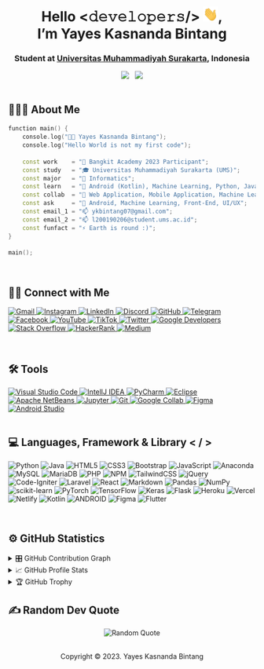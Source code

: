 <div align="center">
  <h1>Hello <𝚍𝚎𝚟𝚎𝚕𝚘𝚙𝚎𝚛𝚜/> <img src="https://github.com/ABSphreak/ABSphreak/blob/master/gifs/Hi.gif" width="30px" height="30px">,<br>I’m Yayes Kasnanda Bintang</h1>
  <h3>Student at <a href="https://www.ums.ac.id" title="Towards World Class University">Universitas Muhammadiyah Surakarta</a>, Indonesia</h3>
</div>

<div align="center">
  <img src="https://komarev.com/ghpvc/?username=ykbintang&style=for-the-badge&label=profile+views"> &nbsp;
  <img src="https://img.shields.io/github/last-commit/ykbintang/ykbintang?style=for-the-badge">
</div>

<br>

<!--
- 🔭 I’m currently working on ...
- 🎓 I’m currently studying at ...
- 📖 I'm majoring in ...
- 🌱 I’m currently learning ...
- 👯 I’m looking to collaborate on ...
- 🤔 I’m looking for help with ...
- 💬 Ask me about ...
- 📫 How to reach me: ...
- 😄 Pronouns: ...
- ⚡ Fun fact: ...
-->

<h2>👨🏻‍💻 About Me</h2>

```cpp
function main() {
    console.log("👋🏻 Yayes Kasnanda Bintang");
    console.log("Hello World is not my first code");

    const work    = "🔭 Bangkit Academy 2023 Participant";
    const study   = "🎓 Universitas Muhammadiyah Surakarta (UMS)";
    const major   = "📖 Informatics";
    const learn   = "🌱 Android (Kotlin), Machine Learning, Python, JavaScript, PHP, Front-End Web Dev.";
    const collab  = "👯 Web Application, Mobile Application, Machine Learning";
    const ask     = "💬 Android, Machine Learning, Front-End, UI/UX";
    const email_1 = "📫 ykbintang07@gmail.com";
    const email_2 = "📫 l200190206@student.ums.ac.id";
    const funfact = "⚡ Earth is round :)";
}

main();
```

<br>

<h2>🤝🏻 Connect with Me</h2>

<p>
  <a href="mailto:ykbintang07@gmail.com" title="Gmail">
    <img src="https://api.iconify.design/logos/google-gmail.svg" alt="Gmail" height="40" width="40"> 
  </a>
  <a href="https://instagram.com/ykbintang" title="Instagram">
    <img src="https://api.iconify.design/skill-icons/instagram.svg" alt="Instagram" height="40" width="40"> 
  </a>
  <a href="https://id.linkedin.com/in/ykbintang" title="LinkedIn">
    <img src="https://api.iconify.design/skill-icons/linkedin.svg" alt="LinkedIn" height="40" width="40"> 
  </a>
  <a href="#" title="Discord">
    <img src="https://api.iconify.design/skill-icons/discord.svg" alt="Discord" height="40" width="40">
  </a>
  <a href="https://github.com/ykbintang" title="GitHub">
    <img src="https://api.iconify.design/skill-icons/github-dark.svg" alt="GitHub" height="40" width="40"> 
  </a>
  <a href="#" title="Telegram">
    <img src="https://api.iconify.design/logos/telegram.svg" alt="Telegram" height="40" width="40">
  </a>
  <a href="#" title="Facebook">
    <img src="https://api.iconify.design/logos/facebook.svg" alt="Facebook" height="40" width="40">
  </a>
  <a href="https://www.youtube.com/channel/ykbintang" title="YouTube">
    <img src="https://api.iconify.design/logos/youtube-icon.svg" alt="YouTube" height="40" width="40"> 
  </a>
  <a href="#" title="TikTok">
    <img src="https://api.iconify.design/logos/tiktok-icon.svg" alt="TikTok" height="40" width="40">
  </a>
  <a href="#" title="Twitter">
    <img src="https://api.iconify.design/logos/twitter.svg" alt="Twitter" height="40" width="40">
  </a>
  <a href="#" title="Google Developers">
    <img src="https://api.iconify.design/logos/google-developers.svg" alt="Google Developers" height="40" width="40"> 
  </a>
  <a href="#" title="Stack Overflow">
    <img src="https://api.iconify.design/logos/stackoverflow-icon.svg" alt="Stack Overflow" height="40" width="40"> 
  </a>
  <a href="#" title="HackerRank">
    <img src="https://upload.wikimedia.org/wikipedia/commons/4/40/HackerRank_Icon-1000px.png" alt="HackerRank" height="40" width="40"> 
  </a>
  <a href="#" title="Medium">
    <img src="https://api.iconify.design/bi/medium.svg?color='%f3f6f4'" alt="Medium" height="40" width="40">
  </a>
</p>

<br>

<h2>🛠 Tools </h2>

<div>
  <a href="https://code.visualstudio.com" title="Visual Studio Code">
    <img src="https://api.iconify.design/logos/visual-studio-code.svg" alt="Visual Studio Code" height="40" width="40"> 
  </a>
  <a href="https://www.jetbrains.com/idea" title="IntellJ IDEA">
    <img src="https://api.iconify.design/logos/intellij-idea.svg" alt="IntellJ IDEA" height="40" width="40"> 
  </a>
  <a href="https://www.jetbrains.com/pycharm" title="PyCharm">
    <img src="https://api.iconify.design/logos/pycharm.svg" alt="PyCharm" height="40" width="40"> 
  </a>
  <a href="https://www.eclipse.org" title="Eclipse">
    <img src="https://api.iconify.design/logos/eclipse-icon.svg" alt="Eclipse" height="40" width="40">
  </a>
  <a href="https://netbeans.apache.org" title="Apache NetBeans">
    <img src="https://upload.wikimedia.org/wikipedia/commons/thumb/9/98/Apache_NetBeans_Logo.svg/1200px-Apache_NetBeans_Logo.svg.png" alt="Apache NetBeans" height="40" width="auto">
  </a>
  <a href="https://jupyter.org/" title="Jupyter">
    <img src="https://api.iconify.design/logos/jupyter.svg" alt="Jupyter" height="40" width="40"> 
  </a>
  <a href="https://git-scm.com" title="Git">
    <img src="https://api.iconify.design/logos/git-icon.svg" alt="Git" height="40" width="40"> 
  </a>
  <a href="https://colab.research.google.com" title="Google Collab">
    <img src="https://colab.research.google.com/img/colab_favicon_256px.png" alt="Google Collab" height="40" width="40"> 
  </a>
  <a href="https://www.figma.com" title="Figma">
    <img src="https://api.iconify.design/logos/figma.svg" alt="Figma" height="40" width="40"> 
  </a>
  <a href="https://developer.android.com/studio" title="Android Studio">
    <img src="https://api.iconify.design/skill-icons/androidstudio-light.svg" alt="Android Studio" height="40" width="40">
  </a>
</div>
  
<br>
  
<h2>💻 Languages, Framework & Library < / ></h2>
  
  ![Python](https://img.shields.io/badge/python-3670A0?style=for-the-badge&logo=python&logoColor=ffdd54) 
  ![Java](https://img.shields.io/badge/java-%23ED8B00.svg?style=for-the-badge&logo=java&logoColor=white) 
  ![HTML5](https://img.shields.io/badge/html5-%23E34F26.svg?style=for-the-badge&logo=html5&logoColor=white) 
  ![CSS3](https://img.shields.io/badge/css3-%231572B6.svg?style=for-the-badge&logo=css3&logoColor=white) 
  ![Bootstrap](https://img.shields.io/badge/bootstrap-%23563D7C.svg?style=for-the-badge&logo=bootstrap&logoColor=white) 
  ![JavaScript](https://img.shields.io/badge/javascript-%23323330.svg?style=for-the-badge&logo=javascript&logoColor=%23F7DF1E) 
  ![Anaconda](https://img.shields.io/badge/Anaconda-%2344A833.svg?style=for-the-badge&logo=anaconda&logoColor=white) 
  ![MySQL](https://img.shields.io/badge/mysql-%2300f.svg?style=for-the-badge&logo=mysql&logoColor=white)
  ![MariaDB](https://img.shields.io/badge/MariaDB-003545?style=for-the-badge&logo=mariadb&logoColor=white) 
  ![PHP](https://img.shields.io/badge/php-%23777BB4.svg?style=for-the-badge&logo=php&logoColor=white) 
  ![NPM](https://img.shields.io/badge/NPM-%23000000.svg?style=for-the-badge&logo=npm&logoColor=white) 
  ![TailwindCSS](https://img.shields.io/badge/tailwindcss-%2338B2AC.svg?style=for-the-badge&logo=tailwind-css&logoColor=white)
  ![jQuery](https://img.shields.io/badge/jquery-%230769AD.svg?style=for-the-badge&logo=jquery&logoColor=white) 
  ![Code-Igniter](https://img.shields.io/badge/CodeIgniter-%23EF4223.svg?style=for-the-badge&logo=codeIgniter&logoColor=white) 
  ![Laravel](https://img.shields.io/badge/laravel-%23FF2D20.svg?style=for-the-badge&logo=laravel&logoColor=white) 
  ![React](https://img.shields.io/badge/react-%2320232a.svg?style=for-the-badge&logo=react&logoColor=%2361DAFB) 
  ![Markdown](https://img.shields.io/badge/markdown-%23000000.svg?style=for-the-badge&logo=markdown&logoColor=white) 
  ![Pandas](https://img.shields.io/badge/pandas-%23150458.svg?style=for-the-badge&logo=pandas&logoColor=white) 
  ![NumPy](https://img.shields.io/badge/numpy-%23013243.svg?style=for-the-badge&logo=numpy&logoColor=white) 
  ![scikit-learn](https://img.shields.io/badge/scikit--learn-%23F7931E.svg?style=for-the-badge&logo=scikit-learn&logoColor=white) 
  ![PyTorch](https://img.shields.io/badge/PyTorch-%23EE4C2C.svg?style=for-the-badge&logo=PyTorch&logoColor=white) 
  ![TensorFlow](https://img.shields.io/badge/TensorFlow-%23FF6F00.svg?style=for-the-badge&logo=TensorFlow&logoColor=white) 
  ![Keras](https://img.shields.io/badge/Keras-%23D00000.svg?style=for-the-badge&logo=Keras&logoColor=white) 
  ![Flask](https://img.shields.io/badge/flask-%23000.svg?style=for-the-badge&logo=flask&logoColor=white)
  ![Heroku](https://img.shields.io/badge/heroku-%23430098.svg?style=for-the-badge&logo=heroku&logoColor=white) 
  ![Vercel](https://img.shields.io/badge/vercel-%23000000.svg?style=for-the-badge&logo=vercel&logoColor=white) 
  ![Netlify](https://img.shields.io/badge/netlify-%23000000.svg?style=for-the-badge&logo=netlify&logoColor=#00C7B7) 
  ![Kotlin](https://img.shields.io/badge/kotlin-%230095D5.svg?style=for-the-badge&logo=kotlin&logoColor=white) 
  ![ANDROID](https://img.shields.io/badge/android-%2320232a.svg?style=for-the-badge&logo=android&logoColor=%a4c639) 
  ![Figma](https://img.shields.io/badge/figma-%23F24E1E.svg?style=for-the-badge&logo=figma&logoColor=white) 
  ![Flutter](https://img.shields.io/badge/Flutter-%2302569B.svg?style=for-the-badge&logo=Flutter&logoColor=white) 
  
<br>

<h2>⚙️ GitHub Statistics</h2>
<details>
  <summary>🎛️ GitHub Contribution Graph</summary><br>
  <div align="center">
    <img width="60%" src="https://github-contributor-stats.vercel.app/api?username=ykbintang&limit=5&theme=radical&combine_all_yearly_contributions=true" alt="Contribution Graph">
  </div>
</details>

<details>
  <summary>📈 GitHub Profile Stats</summary><br>
  <div align="center">
    <img width="49.5%" src="https://github-readme-stats.vercel.app/api?username=ykbintang&theme=radical&hide_border=false&include_all_commits=true&count_private=true" alt="GitHub Stats">
    <img width="49.5%" src="https://github-readme-streak-stats.herokuapp.com/?user=ykbintang&theme=radical&hide_border=false" alt="GitHub Strak Stats">
    <img width="35.5%" src="https://github-readme-stats.vercel.app/api/top-langs/?username=ykbintang&theme=radical&hide_border=false&include_all_commits=true&count_private=true&layout=compact" alt="Top Languages">
    <img width="63.5%" src="https://github-readme-stats.vercel.app/api/wakatime?username=ykbintang&layuout=compact&theme=radical&v=2&hide_border=true" alt="Wakatime Stats" />
  </div>
</details>

<details>
  <summary>🏆 GitHub Trophy</summary><br>
  <div align="center">
    <img width="99.5%" src="https://github-profile-trophy.vercel.app/?username=ykbintang&theme=radical&no-frame=false&no-bg=false&margin-w=4" alt="GitHub Trophy">
  </div>
</details>
  
<h2>✍️ Random Dev Quote</h2>
  <div align="center">
    <img width="60%" src="https://quotes-github-readme.vercel.app/api?type=horizontal&theme=radical" alt="Random Quote">
  </div>
  <br>
<p align="center">Copyright &copy; 2023. Yayes Kasnanda Bintang</p>
